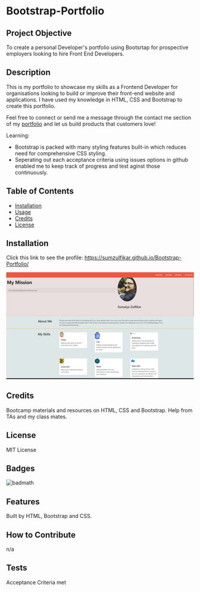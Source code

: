 # Bootstrap-Portfolio

## Project Objective

To create a personal Developer's portfolio using Bootsrtap for prospective employers looking to hire Front End Developers.

## Description

This is my portfolio to showcase my skills as a Frontend Developer for organisations looking to build or improve their front-end website and applications. I have used my knowledge in HTML, CSS and Bootstrap to create this portfolio.

Feel free to connect or send me a message through the contact me section  of my [portfolio](https://sumzulfikar.github.io/Bootstrap-Portfolio/) and let us build products that customers love!

Learning:

- Bootstrap is packed with many styling features built-in which reduces need for comprehensive CSS styling.
- Seperating out each acceptance criteria using issues options in github enabled me to keep track of progress and test aginst those continuously.


## Table of Contents 

- [Installation](#installation)
- [Usage](#usage)
- [Credits](#credits)
- [License](#license)

## Installation

Click this link to see the profile: https://sumzulfikar.github.io/Bootstrap-Portfolio/

![alt text](./images/bootstrap-ss.PNG)

## Credits

Bootcamp materials and resources on HTML, CSS and Bootstrap.
Help from TAs and my class mates.

## License

MIT License

## Badges

![badmath](https://github.com/sumzulfikar?tab=achievements)


## Features

Built by HTML, Bootstrap and CSS.

## How to Contribute

n/a

## Tests

Acceptance Criteria met
